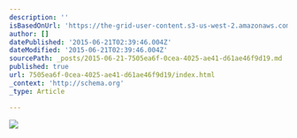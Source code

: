 ```yaml
---
description: ''
isBasedOnUrl: 'https://the-grid-user-content.s3-us-west-2.amazonaws.com/2723ce9e-8df6-42db-a45b-1eb6eabbcb6b.JPG'
author: []
datePublished: '2015-06-21T02:39:46.004Z'
dateModified: '2015-06-21T02:39:46.004Z'
sourcePath: _posts/2015-06-21-7505ea6f-0cea-4025-ae41-d61ae46f9d19.md
published: true
url: 7505ea6f-0cea-4025-ae41-d61ae46f9d19/index.html
_context: 'http://schema.org'
_type: Article

---
```

![](https://the-grid-user-content.s3-us-west-2.amazonaws.com/2723ce9e-8df6-42db-a45b-1eb6eabbcb6b.JPG)
